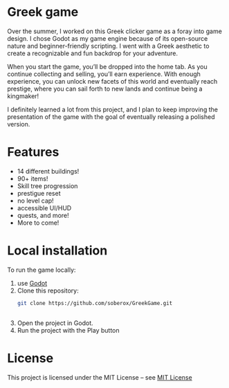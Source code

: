 # Greek game
  Over the summer, I worked on this Greek clicker game as a foray into game design. I chose Godot as my game engine because of its open-source nature and beginner-friendly scripting. I went with a Greek aesthetic to create a recognizable and fun backdrop for your adventure.
  
  When you start the game, you’ll be dropped into the home tab. As you continue collecting and selling, you’ll earn experience. With enough experience, you can unlock new facets of this world and eventually reach prestige, where you can sail forth to new lands and continue being a kingmaker!
  
  I definitely learned a lot from this project, and I plan to keep improving the presentation of the game with the goal of eventually releasing a polished version.


# Features
- 14 different buildings!
- 90+ items!
- Skill tree progression
- prestigue reset
- no level cap!
- accessible UI/HUD
- quests, and more!
- More to come!

# Local installation
To run the game locally:
1. use [Godot](https://godotengine.org/)
2. Clone this repository:
   ```bash
   git clone https://github.com/soberox/GreekGame.git
  
4. Open the project in Godot.
5. Run the project with the Play button

# License
This project is licensed under the MIT License – see [MIT License](LICENSE)
